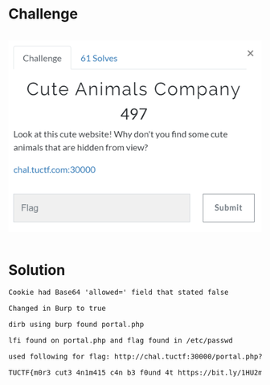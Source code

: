 # Challenge #
<br>![alt text](web6.png)
<br><br>
# Solution #
<pre>
Cookie had Base64 'allowed=' field that stated false

Changed in Burp to true

dirb using burp found portal.php

lfi found on portal.php and flag found in /etc/passwd

used following for flag: http://chal.tuctf:30000/portal.php?file=/./././././././././././etc/passwd

TUCTF{m0r3_cut3_4n1m415_c4n_b3_f0und_4t_https://bit.ly/1HU2m5Q}
</pre>

